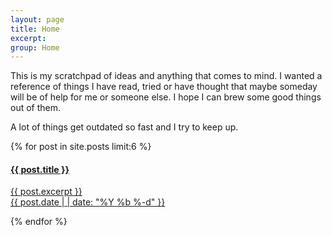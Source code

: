 ```yaml
---
layout: page
title: Home
excerpt:
group: Home
---
```


This is my scratchpad of ideas and anything that comes to mind.
I wanted a reference of things I have read, tried or have thought that maybe someday will be of help for me or someone else.
I hope I can brew some good things out of them.

A lot of things get outdated so fast and I try to keep up.

<div class="vspace"></div>

{% for post in site.posts limit:6 %}
<article class="summary">
    <a href="{{ post.url }}"><h4>{{ post.title }}</h4>
        <p class='excerpt'>
            {{ post.excerpt }}<br/>
            {{ post.date | | date: "%Y %b %-d" }}
        </p>
    </a>
</article>
{% endfor %}
